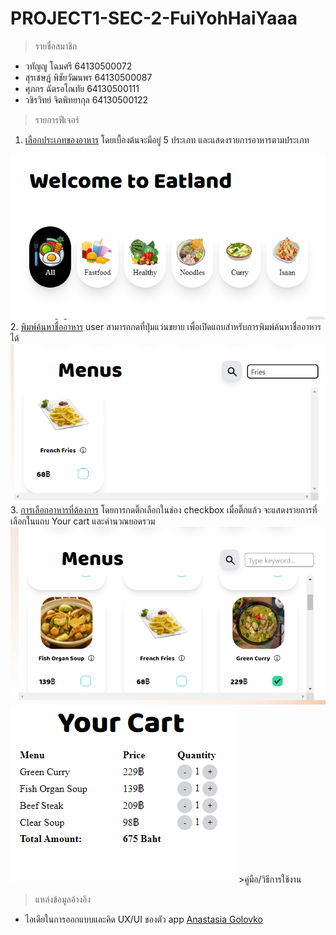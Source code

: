 # PROJECT1-SEC-2-FuiYohHaiYaaa


>รายชื่อสมาชิก
* วทัญญู โฉมศรี 64130500072
* สุรเชษฏ์ พิชัยวัฒนพร 64130500087 
* ศุภกร ฉัตรอโณทัย 64130500111
* วชิรวิทย์ จิตพิทยากุล 64130500122

>รายการฟีเจอร์
1. <ins>เลือกประเภทของอาหาร</ins> โดยเบื้องต้นจะมีอยู่ 5 ประเภท และแสดงรายการอาหารตามประเภท
<img src="docs/TypeSelection.png"> 
2. <ins>พิมพ์ค้นหาชื่ออาหาร</ins> user สามารถกดที่ปุ่มแว่นขยาย เพื่อเปิดแถบสำหรับการพิมพ์ค้นหาชื่ออาหารได้
<img src="docs/DishSearching.png">
3. <ins>การเลือกอาหารที่ต้องการ</ins> โดยการกดติ๊กเลือกในช่อง checkbox เมื่อติ๊กแล้ว จะแสดงรายการที่เลือกในแถบ Your cart และคำนวณยอดรวม 
<img src="docs/Checkbox.png">
<img src="docs/totalAmount.png">
>คู่มือ/วิธีการใช้งาน


>แหล่งข้อมูลอ้างอิง
* ไอเดียในการออกแบบและคิด UX/UI ของตัว app [Anastasia Golovko](https://dribbble.com/shots/14803442-Food-Delivery-service-App-Design)
